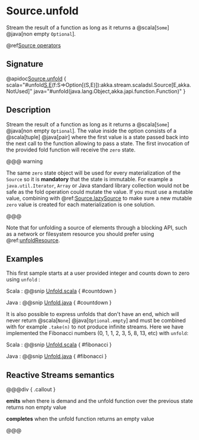 # Source.unfold

Stream the result of a function as long as it returns a @scala[`Some`] @java[non empty `Optional`].

@ref[Source operators](../index.md#source-operators)

## Signature

@apidoc[Source.unfold](Source$) { scala="#unfold[S,E](s:S)(f:S=&gt;Option[(S,E)]):akka.stream.scaladsl.Source[E,akka.NotUsed]" java="#unfold(java.lang.Object,akka.japi.function.Function)" }


## Description

Stream the result of a function as long as it returns a @scala[`Some`] @java[non empty `Optional`]. The value inside the option consists of a @scala[tuple] @java[pair] where the first value is a state passed back into the next call to the function allowing to pass a state. The first invocation of the provided fold function will receive the `zero` state. 

@@@ warning

The same `zero` state object will be used for every materialization of the `Source` so it is **mandatory** that the state is immutable. For example a `java.util.Iterator`, `Array` or Java standard library collection would not be safe as the fold operation could mutate the value. If you must use a mutable value, combining with @ref:[Source.lazySource](lazySource.md) to make sure a new mutable `zero` value is created for each materialization is one solution.

@@@

Note that for unfolding a source of elements through a blocking API, such as a network or filesystem resource you should prefer using @ref:[unfoldResource](unfoldResource.md).

## Examples

This first sample starts at a user provided integer and counts down to zero using `unfold` :

Scala
 :   @@snip [Unfold.scala](/akka-docs/src/test/scala/docs/stream/operators/source/Unfold.scala) { #countdown }
 
Java
 :   @@snip [Unfold.java](/akka-docs/src/test/java/jdocs/stream/operators/source/Unfold.java) { #countdown }


It is also possible to express unfolds that don't have an end, which will never return @scala[`None`] @java[`Optional.empty`] and must be combined with for example `.take(n)` to not produce infinite streams. Here we have implemented the Fibonacci numbers (0, 1, 1, 2, 3, 5, 8, 13, etc) with `unfold`:

Scala
 :   @@snip [Unfold.scala](/akka-docs/src/test/scala/docs/stream/operators/source/Unfold.scala) { #fibonacci }
 
Java
 :   @@snip [Unfold.java](/akka-docs/src/test/java/jdocs/stream/operators/source/Unfold.java) { #fibonacci }


## Reactive Streams semantics

@@@div { .callout }

**emits** when there is demand and the unfold function over the previous state returns non empty value

**completes** when the unfold function returns an empty value

@@@

